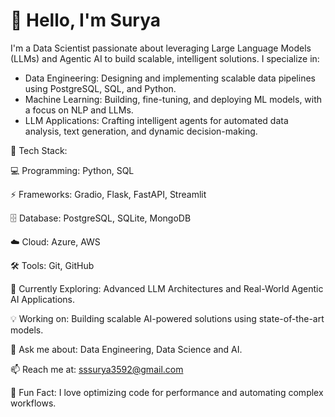 # 👋 Hello, I'm Surya
I'm a Data Scientist passionate about leveraging Large Language Models (LLMs) and Agentic AI to build scalable, intelligent solutions. I specialize in:

- Data Engineering: Designing and implementing scalable data pipelines using PostgreSQL, SQL, and Python.
- Machine Learning: Building, fine-tuning, and deploying ML models, with a focus on NLP and LLMs.
- LLM Applications: Crafting intelligent agents for automated data analysis, text generation, and dynamic decision-making.

🔧 Tech Stack:

💻 Programming: Python, SQL

⚡ Frameworks: Gradio, Flask, FastAPI, Streamlit

🗄️ Database: PostgreSQL, SQLite, MongoDB

☁️ Cloud: Azure, AWS

🛠️ Tools: Git, GitHub

🌱 Currently Exploring: Advanced LLM Architectures and Real-World Agentic AI Applications.

💡 Working on: Building scalable AI-powered solutions using state-of-the-art models.

💬 Ask me about: Data Engineering, Data Science and AI.

📫 Reach me at: sssurya3592@gmail.com

🚀 Fun Fact: I love optimizing code for performance and automating complex workflows.
